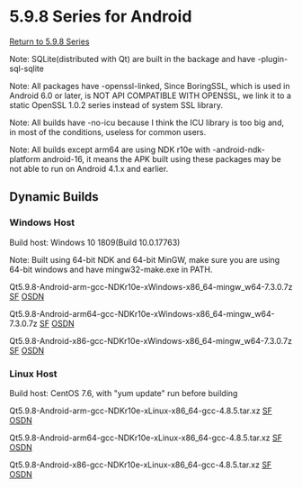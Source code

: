 # 5.9.8 Series for Android

[Return to 5.9.8 Series](5.9.8-series.md)

Note: SQLite(distributed with Qt) are built in the backage and have -plugin-sql-sqlite

Note: All packages have -openssl-linked, Since BoringSSL, which is used in Android 6.0 or later, is NOT API COMPATIBLE WITH OPENSSL, we link it to a static OpenSSL 1.0.2 series instead of system SSL library. 

Note: All builds have -no-icu because I think the ICU library is too big and, in most of the conditions, useless for common users.

Note: All builds except arm64 are using NDK r10e with -android-ndk-platform android-16, it means the APK built using these packages may be not able to run on Android 4.1.x and earlier.  

## Dynamic Builds

### Windows Host

Build host: Windows 10 1809(Build 10.0.17763)

Note: Built using 64-bit NDK and 64-bit MinGW, make sure you are using 64-bit windows and have mingw32-make.exe in PATH.

Qt5.9.8-Android-arm-gcc-NDKr10e-xWindows-x86_64-mingw_w64-7.3.0.7z [SF](https://sourceforge.net/projects/fsu0413-qtbuilds/files/Qt5.9/Android/Windows-x86_64-hosted/Qt5.9.8-Android-arm-gcc-NDKr10e-xWindows-x86_64-mingw_w64-7.3.0.7z/download) [OSDN](https://osdn.net/downloads/users/24/24080/Qt5.9.8-Android-arm-gcc-NDKr10e-xWindows-x86_64-mingw_w64-7.3.0.7z/)

Qt5.9.8-Android-arm64-gcc-NDKr10e-xWindows-x86_64-mingw_w64-7.3.0.7z [SF](https://sourceforge.net/projects/fsu0413-qtbuilds/files/Qt5.9/Android/Windows-x86_64-hosted/Qt5.9.8-Android-arm64-gcc-NDKr10e-xWindows-x86_64-mingw_w64-7.3.0.7z/download) [OSDN](https://osdn.net/downloads/users/24/24082/Qt5.9.8-Android-arm64-gcc-NDKr10e-xWindows-x86_64-mingw_w64-7.3.0.7z/)

Qt5.9.8-Android-x86-gcc-NDKr10e-xWindows-x86_64-mingw_w64-7.3.0.7z [SF](https://sourceforge.net/projects/fsu0413-qtbuilds/files/Qt5.9/Android/Windows-x86_64-hosted/Qt5.9.8-Android-x86-gcc-NDKr10e-xWindows-x86_64-mingw_w64-7.3.0.7z/download) [OSDN](https://osdn.net/downloads/users/24/24084/Qt5.9.8-Android-x86-gcc-NDKr10e-xWindows-x86_64-mingw_w64-7.3.0.7z/)

### Linux Host

Build host: CentOS 7.6, with "yum update" run before building

Qt5.9.8-Android-arm-gcc-NDKr10e-xLinux-x86_64-gcc-4.8.5.tar.xz [SF](https://sourceforge.net/projects/fsu0413-qtbuilds/files/Qt5.9/Android/Linux-x86_64-hosted/Qt5.9.8-Android-arm-gcc-NDKr10e-xLinux-x86_64-gcc-4.8.5.tar.xz/download) [OSDN](https://osdn.net/downloads/users/24/24111/Qt5.9.8-Android-arm-gcc-NDKr10e-xLinux-x86_64-gcc-4.8.5.tar.xz/)

Qt5.9.8-Android-arm64-gcc-NDKr10e-xLinux-x86_64-gcc-4.8.5.tar.xz [SF](https://sourceforge.net/projects/fsu0413-qtbuilds/files/Qt5.9/Android/Linux-x86_64-hosted/Qt5.9.8-Android-arm64-gcc-NDKr10e-xLinux-x86_64-gcc-4.8.5.tar.xz/download) [OSDN](https://osdn.net/downloads/users/24/24113/Qt5.9.8-Android-arm64-gcc-NDKr10e-xLinux-x86_64-gcc-4.8.5.tar.xz/)

Qt5.9.8-Android-x86-gcc-NDKr10e-xLinux-x86_64-gcc-4.8.5.tar.xz [SF](https://sourceforge.net/projects/fsu0413-qtbuilds/files/Qt5.9/Android/Linux-x86_64-hosted/Qt5.9.8-Android-x86-gcc-NDKr10e-xLinux-x86_64-gcc-4.8.5.tar.xz/download) [OSDN](https://osdn.net/downloads/users/24/24116/Qt5.9.8-Android-x86-gcc-NDKr10e-xLinux-x86_64-gcc-4.8.5.tar.xz/)
